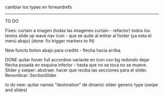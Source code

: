 cambiar los types en forwardrefs

---
TO DO

Fixes:
curtain a imagen (todas las imagenes curtain - refactor)
todos los textos slide up wave
nav icon -  que se quite al entrar al footer (ya esta el menú abajo) (done: fix trigger markers to fit)

New functs
boton abajo para credits - flecha hacia arriba.

DONE
quitar hover full accordion 
variante en icon con bg redondo
dejar flecha posada en esquina inferior - hasta que no se toca no se mueve.
Slider y swiper: abstraer. hacer que reciba las secciones para el slider. 
Renombrar: SectionSlider



to do new:
quitar names "destination" de dinamic slider
generic type (swipe and slides)
